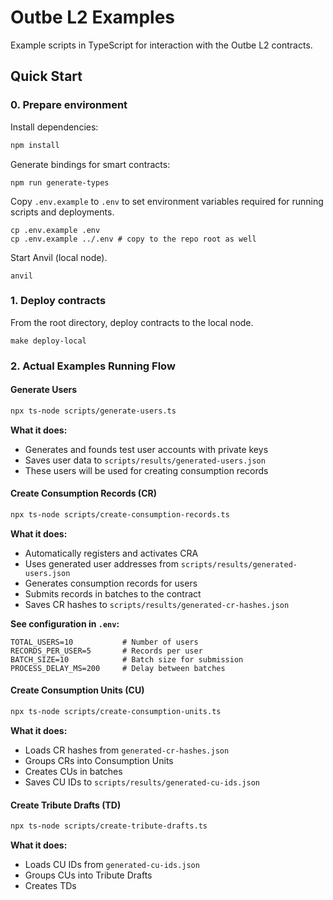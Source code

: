 # Outbe L2 Examples

Example scripts in TypeScript for interaction with the Outbe L2 contracts.

## Quick Start

### 0. Prepare environment

Install dependencies:

```bash
npm install
```

Generate bindings for smart contracts:

```shell
npm run generate-types
```

Copy `.env.example` to `.env` to set environment variables required for running scripts and deployments.

```shell
cp .env.example .env
cp .env.example ../.env # copy to the repo root as well
```

Start Anvil (local node).

```shell
anvil
```

### 1. Deploy contracts

From the root directory, deploy contracts to the local node.

```shell
make deploy-local
```

### 2. Actual Examples Running Flow

#### Generate Users

```bash
npx ts-node scripts/generate-users.ts
```

**What it does:**

- Generates and founds test user accounts with private keys
- Saves user data to `scripts/results/generated-users.json`
- These users will be used for creating consumption records

#### Create Consumption Records (CR)

```bash
npx ts-node scripts/create-consumption-records.ts
```

**What it does:**

- Automatically registers and activates CRA
- Uses generated user addresses from `scripts/results/generated-users.json`
- Generates consumption records for users
- Submits records in batches to the contract
- Saves CR hashes to `scripts/results/generated-cr-hashes.json`

**See configuration in `.env`:**

```env
TOTAL_USERS=10           # Number of users
RECORDS_PER_USER=5       # Records per user
BATCH_SIZE=10            # Batch size for submission
PROCESS_DELAY_MS=200     # Delay between batches
```

#### Create Consumption Units (CU)

```bash
npx ts-node scripts/create-consumption-units.ts
```

**What it does:**

- Loads CR hashes from `generated-cr-hashes.json`
- Groups CRs into Consumption Units
- Creates CUs in batches
- Saves CU IDs to `scripts/results/generated-cu-ids.json`

#### Create Tribute Drafts (TD)

```bash
npx ts-node scripts/create-tribute-drafts.ts
```

**What it does:**

- Loads CU IDs from `generated-cu-ids.json`
- Groups CUs into Tribute Drafts
- Creates TDs 
